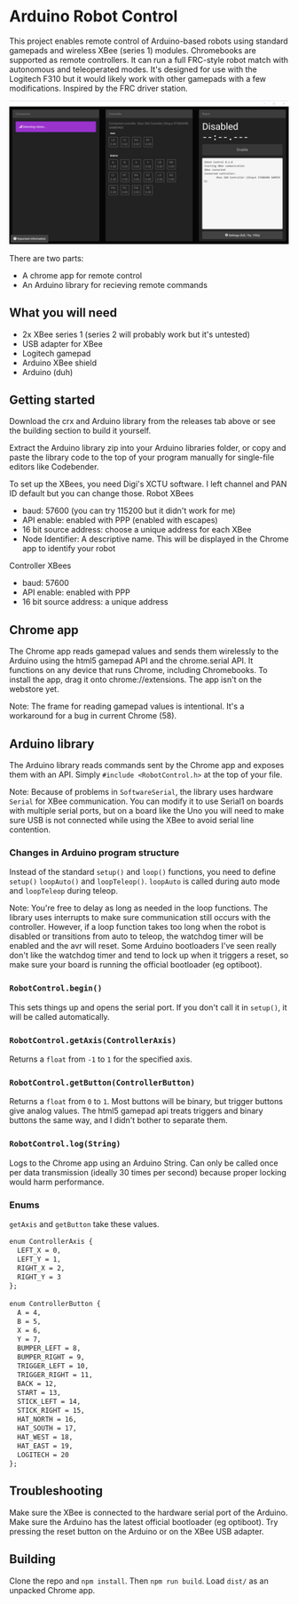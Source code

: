 # Arduino Robot Control #

This project enables remote control of Arduino-based robots using standard gamepads and wireless XBee (series 1) modules. Chromebooks are supported as remote controllers. It can run a full FRC-style robot match with autonomous and teleoperated modes. It's designed for use with the Logitech F310 but it would likely work with other gamepads with a few modifications. Inspired by the FRC driver station.

![Chrome app screenshot](screenshot.png)

There are two parts:
- A chrome app for remote control
- An Arduino library for recieving remote commands

## What you will need ##
- 2x XBee series 1 (series 2 will probably work but it's untested)
- USB adapter for XBee
- Logitech gamepad
- Arduino XBee shield
- Arduino (duh)

## Getting started ##

Download the crx and Arduino library from the releases tab above or see the building section to build it yourself.

Extract the Arduino library zip into your Arduino libraries folder, or copy and paste the library code to the top of your program manually for single-file editors like Codebender.

To set up the XBees, you need Digi's XCTU software. I left channel and PAN ID default but you can change those.
Robot XBees
- baud: 57600 (you can try 115200 but it didn't work for me)
- API enable: enabled with PPP (enabled with escapes)
- 16 bit source address: choose a unique address for each XBee
- Node Identifier: A descriptive name. This will be displayed in the Chrome app to identify your robot

Controller XBees
- baud: 57600
- API enable: enabled with PPP
- 16 bit source address: a unique address

## Chrome app ##

The Chrome app reads gamepad values and sends them wirelessly to the Arduino using the html5 gamepad API and the chrome.serial API. It functions on any device that runs Chrome, including Chromebooks. To install the app, drag it onto chrome://extensions. The app isn't on the webstore yet.

Note: The frame for reading gamepad values is intentional. It's a workaround for a bug in current Chrome (58).

## Arduino library ##

The Arduino library reads commands sent by the Chrome app and exposes them with an API. Simply `#include <RobotControl.h>` at the top of your file.

Note: Because of problems in `SoftwareSerial`, the library uses hardware `Serial` for XBee communication. You can modify it to use Serial1 on boards with multiple serial ports, but on a board like the Uno you will need to make sure USB is not connected while using the XBee to avoid serial line contention.

### Changes in Arduino program structure ###

Instead of the standard `setup()` and `loop()` functions, you need to define `setup()` `loopAuto()` and `loopTeleop()`. `loopAuto` is called during auto mode and `loopTeleop` during teleop.

Note: You're free to delay as long as needed in the loop functions. The library uses interrupts to make sure communication still occurs with the controller. However, if a loop function takes too long when the robot is disabled or transitions from auto to teleop, the watchdog timer will be enabled and the avr will reset. Some Arduino bootloaders I've seen really don't like the watchdog timer and tend to lock up when it triggers a reset, so make sure your board is running the official bootloader (eg optiboot).

### `RobotControl.begin()` ###
This sets things up and opens the serial port. If you don't call it in `setup()`, it will be called automatically.

### `RobotControl.getAxis(ControllerAxis)` ###
Returns a `float` from `-1` to `1` for the specified axis.

### `RobotControl.getButton(ControllerButton)` ###
Returns a `float` from `0` to `1`. Most buttons will be binary, but trigger buttons give analog values. The html5 gamepad api treats triggers and binary buttons the same way, and I didn't bother to separate them.

### `RobotControl.log(String)` ###
Logs to the Chrome app using an Arduino String. Can only be called once per data transmission (ideally 30 times per second) because proper locking would harm performance.

### Enums ###

`getAxis` and `getButton` take these values.

```
enum ControllerAxis {
  LEFT_X = 0,
  LEFT_Y = 1,
  RIGHT_X = 2,
  RIGHT_Y = 3
};

enum ControllerButton {
  A = 4,
  B = 5,
  X = 6,
  Y = 7,
  BUMPER_LEFT = 8,
  BUMPER_RIGHT = 9,
  TRIGGER_LEFT = 10,
  TRIGGER_RIGHT = 11,
  BACK = 12,
  START = 13,
  STICK_LEFT = 14,
  STICK_RIGHT = 15,
  HAT_NORTH = 16,
  HAT_SOUTH = 17,
  HAT_WEST = 18,
  HAT_EAST = 19,
  LOGITECH = 20
};
```

## Troubleshooting ##
Make sure the XBee is connected to the hardware serial port of the Arduino. Make sure the Arduino has the latest official bootloader (eg optiboot). Try pressing the reset button on the Arduino or on the XBee USB adapter.

## Building ##

Clone the repo and `npm install`. Then `npm run build`. Load `dist/` as an unpacked Chrome app.
